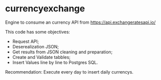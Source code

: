 # currencyexchange
Engine to consume an currency API from https://api.exchangeratesapi.io/

This code has some objectives: 
- Request API;
- Deserealization JSON;
- Get results from JSON cleaning and preparation;
- Create and Validate tabbles;
- Insert Values line by line to Postgres SQL. 


Recommendation: Execute every day to insert daily currencys.
